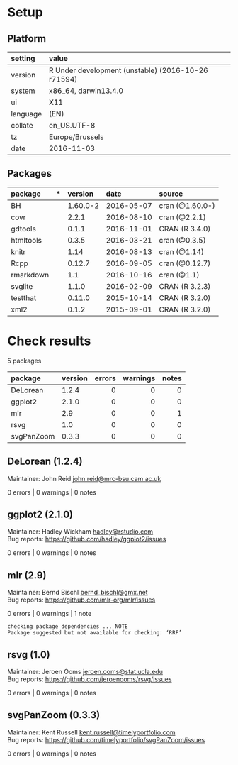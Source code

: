 # Setup

## Platform

|setting  |value                                              |
|:--------|:--------------------------------------------------|
|version  |R Under development (unstable) (2016-10-26 r71594) |
|system   |x86_64, darwin13.4.0                               |
|ui       |X11                                                |
|language |(EN)                                               |
|collate  |en_US.UTF-8                                        |
|tz       |Europe/Brussels                                    |
|date     |2016-11-03                                         |

## Packages

|package   |*  |version  |date       |source          |
|:---------|:--|:--------|:----------|:---------------|
|BH        |   |1.60.0-2 |2016-05-07 |cran (@1.60.0-) |
|covr      |   |2.2.1    |2016-08-10 |cran (@2.2.1)   |
|gdtools   |   |0.1.1    |2016-11-01 |CRAN (R 3.4.0)  |
|htmltools |   |0.3.5    |2016-03-21 |cran (@0.3.5)   |
|knitr     |   |1.14     |2016-08-13 |cran (@1.14)    |
|Rcpp      |   |0.12.7   |2016-09-05 |cran (@0.12.7)  |
|rmarkdown |   |1.1      |2016-10-16 |cran (@1.1)     |
|svglite   |   |1.1.0    |2016-02-09 |CRAN (R 3.2.3)  |
|testthat  |   |0.11.0   |2015-10-14 |CRAN (R 3.2.0)  |
|xml2      |   |0.1.2    |2015-09-01 |CRAN (R 3.2.0)  |

# Check results

5 packages

|package    |version | errors| warnings| notes|
|:----------|:-------|------:|--------:|-----:|
|DeLorean   |1.2.4   |      0|        0|     0|
|ggplot2    |2.1.0   |      0|        0|     0|
|mlr        |2.9     |      0|        0|     1|
|rsvg       |1.0     |      0|        0|     0|
|svgPanZoom |0.3.3   |      0|        0|     0|

## DeLorean (1.2.4)
Maintainer: John Reid <john.reid@mrc-bsu.cam.ac.uk>

0 errors | 0 warnings | 0 notes

## ggplot2 (2.1.0)
Maintainer: Hadley Wickham <hadley@rstudio.com>  
Bug reports: https://github.com/hadley/ggplot2/issues

0 errors | 0 warnings | 0 notes

## mlr (2.9)
Maintainer: Bernd Bischl <bernd_bischl@gmx.net>  
Bug reports: https://github.com/mlr-org/mlr/issues

0 errors | 0 warnings | 1 note 

```
checking package dependencies ... NOTE
Package suggested but not available for checking: ‘RRF’
```

## rsvg (1.0)
Maintainer: Jeroen Ooms <jeroen.ooms@stat.ucla.edu>  
Bug reports: https://github.com/jeroenooms/rsvg/issues

0 errors | 0 warnings | 0 notes

## svgPanZoom (0.3.3)
Maintainer: Kent Russell <kent.russell@timelyportfolio.com>  
Bug reports: https://github.com/timelyportfolio/svgPanZoom/issues

0 errors | 0 warnings | 0 notes

